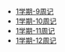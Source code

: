 * [1学期-9周记](/record/1-9/README)  
* [1学期-10周记](/record/1-10/README)  
* [1学期-11周记](/record/1-11/README)  
* [1学期-12周记](/record/1-12/README)  